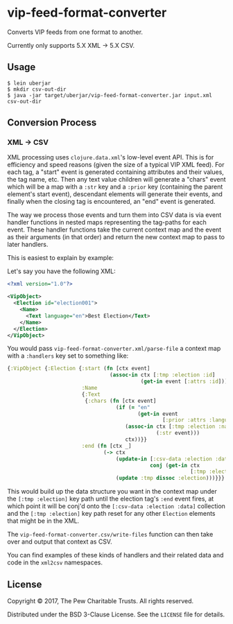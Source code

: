 # vip-feed-format-converter

Converts VIP feeds from one format to another.

Currently only supports 5.X XML -> 5.X CSV.

## Usage

    $ lein uberjar
    $ mkdir csv-out-dir
    $ java -jar target/uberjar/vip-feed-format-converter.jar input.xml csv-out-dir
    
## Conversion Process

### XML -> CSV

XML processing uses `clojure.data.xml`'s low-level event API. This is for
efficiency and speed reasons (given the size of a typical VIP XML feed). For
each tag, a "start" event is generated containing attributes and their values,
the tag name, etc. Then any text value children will generate a "chars" event
which will be a map with a `:str` key and a `:prior` key (containing the
parent element's start event), descendant elements will generate their
events, and finally when the closing tag is encountered, an "end" event is
generated.

The way we process those events and turn them into CSV data is via event
handler functions in nested maps representing the tag-paths for each event.
These handler functions take the current context map and the event as their
arguments (in that order) and return the new context map to pass to later
handlers.

This is easiest to explain by example:

Let's say you have the following XML:

```xml
<?xml version="1.0"?>

<VipObject>
  <Election id="election001">
    <Name>
      <Text language="en">Best Election</Text>
    </Name>
  </Election>
</VipObject>
```

You would pass `vip-feed-format-converter.xml/parse-file` a context map with a
`:handlers` key set to something like:

```clojure
{:VipObject {:Election {:start (fn [ctx event]
                                 (assoc-in ctx [:tmp :election :id]
                                           (get-in event [:attrs :id])))
                        :Name 
                        {:Text 
                         {:chars (fn [ctx event]
                                   (if (= "en" 
                                          (get-in event
                                                  [:prior :attrs :language])
                                      (assoc-in ctx [:tmp :election :name]
                                                (:str event)))
                                      ctx))}}
                        :end (fn [ctx _]
                               (-> ctx
                                   (update-in [:csv-data :election :data]
                                              conj (get-in ctx 
                                                           [:tmp :election]))
                                   (update :tmp dissoc :election)))}}}
```

This would build up the data structure you want in the context map under the
`[:tmp :election]` key path until the election tag's `:end` event fires, at
which point it will be conj'd onto the `[:csv-data :election :data]` collection
and the `[:tmp :election]` key path reset for any other `Election` elements
that might be in the XML.

The `vip-feed-format-converter.csv/write-files` function can then take over and
output that context as CSV.

You can find examples of these kinds of handlers and their related data and
code in the `xml2csv` namespaces.

## License

Copyright © 2017, The Pew Charitable Trusts. All rights reserved.

Distributed under the BSD 3-Clause License. See the `LICENSE` file for details.